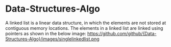 # Data-Structures-Algo
A linked list is a linear data structure, in which the elements are not stored at contiguous memory locations.
The elements in a linked list are linked using pointers as shown in the below image:
https://github.com/github/{Data-Structures-Algo}/images/singlelinkedlist.png
